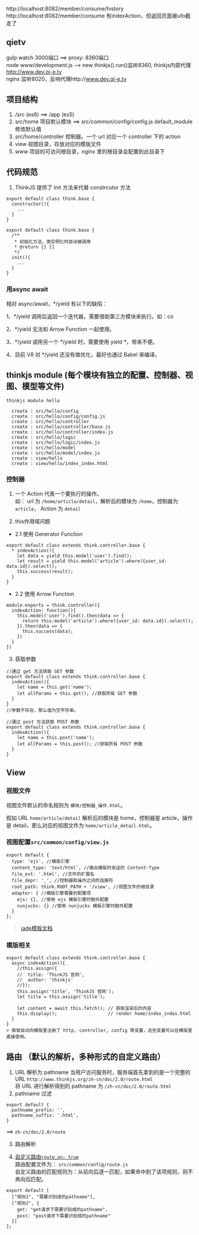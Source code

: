 http://localhost:8082/member/consume/history
http://localhost:8082/member/consume 有indexAction，但返回页面被ufo截走了



## qietv
gulp watch 3000端口  ==>  proxy: 8360端口  
node www/development.js --> new thinkjs().run()监听8360, thinkjs内部代理 http://www.dev.qi-e.tv  
nginx 监听8020，反响代理http://www.dev.qi-e.tv  

## 项目结构
1. /src (es6)    ==>    /app (es5)
2. src/home 项目默认模块   ==>    src/common/config/config.js default_module 修改默认值
3. src/home/controller 控制器。一个 url 对应一个 controller 下的 action
4. view 视图目录，存放对应的模版文件
5. www 项目的可访问根目录，nginx 里的根目录会配置到此目录下

## 代码规范
1. ThinkJS 提供了 init 方法来代替 constrcutor 方法
```es6
export default class think.base {
  constructor(){
    ...
  }
}

export default class think.base {
  /**
   * 初始化方法，类实例化时自动被调用
   * @return {} []
   */
  init(){
    ...
  }
}
```

### 用async await
相对 async/await，*/yield 有以下的缺陷：

1、*/yield 调用后返回一个迭代器，需要借助第三方模块来执行。如：co

2、*/yield 无法和 Arrow Function 一起使用。

3、*/yield 调用另一个 */yield 时，需要使用 yield *，带来不便。

4、目前 V8 对 */yield 还没有做优化，最好也通过 Babel 来编译。

## thinkjs module (每个模块有独立的配置、控制器、视图、模型等文件)
`thinkjs module hello`
```
  create : src/hello/config
  create : src/hello/config/config.js
  create : src/hello/controller
  create : src/hello/controller/base.js
  create : src/hello/controller/index.js
  create : src/hello/logic
  create : src/hello/logic/index.js
  create : src/hello/model
  create : src/hello/model/index.js
  create : view/hello
  create : view/hello/index_index.html
```
### 控制器
1. 一个 Action 代表一个要执行的操作。  
如： url 为 `/home/article/detail`，解析后的模块为 `/home`，控制器为 `article`， Action 为 `detail`

2. this作用域问题
- 2.1 使用 Generator Function
```es6
export default class extends think.controller.base {
  * indexAction(){
    let data = yield this.model('user').find();
    let result = yield this.model('article').where({user_id: data.id}).select();
    this.success(result);
  }
}
```
- 2.2 使用 Arrow Function
```es6
module.exports = think.controller({
  indexAction: function(){
    this.model('user').find().then(data => {
      return this.model('article').where({user_id: data.id}).select();
    }).then(data => {
      this.success(data);
    })
  }
})
```

3. 获取参数  
```es6
//通过 get 方法获取 GET 参数
export default class extends think.controller.base {
  indexAction(){
    let name = this.get('name');
    let allParams = this.get(); //获取所有 GET 参数
  }
}
//参数不存在，那么值为空字符串。

//通过 post 方法获取 POST 参数
export default class extends think.controller.base {
  indexAction(){
    let name = this.post('name');
    let allParams = this.post(); //获取所有 POST 参数
  }
}
```

## View
### 视图文件
视图文件默认的命名规则为 `模块/控制器_操作.html`。

假如 URL `home/article/detail` 解析后的模块是 home，控制器是 article，操作是 detail，那么对应的视图文件为 `home/article_detail.html`。

### 视图配置`src/common/config/view.js`
```es6
export default {
  type: 'ejs', //模版引擎
  content_type: 'text/html', //输出模版时发送的 Content-Type
  file_ext: '.html', //文件的扩展名
  file_depr: '_', //控制器和操作之间的连接符
  root_path: think.ROOT_PATH + '/view', //视图文件的根目录
  adapter: { //模版引擎需要的配置项
    ejs: {}, //使用 ejs 模板引擎时额外配置
    nunjucks: {} //使用 nunjucks 模板引擎时额外配置
  } 
};
```
> [jade模版文档](https://github.com/pugjs/pug)

### 模版相关
```es6
export default class extends think.controller.base {
  async indexAction(){
    //this.assign({
    //  title: 'ThinkJS 官网',
    //  author: 'thinkjs'
    //});
    this.assign('title', 'ThinkJS 官网');
    let title = this.assign('title');
    
    let content = await this.fetch(); // 获取渲染后的内容
    this.display();                   // render home/index_index.html
  }
}
> 框架自动向模版里注册了 http, controller, config 等变量，这些变量可以在模版里直接使用。
```

## 路由 （默认的解析，多种形式的自定义路由）
1. URL 解析为 pathname
当用户访问服务时，服务端首先拿到的是一个完整的 URL `http://www.thinkjs.org/zh-cn/doc/2.0/route.html`  
将 URL 进行解析得到的 pathname 为 `/zh-cn/doc/2.0/route.html`
2. pathname 过滤
```
export default {
  pathname_prefix: '', 
  pathname_suffix: '.html',
}
```
==> `zh-cn/doc/2.0/route`  

3. 路由解析  

4. [自定义路由`route_on: true`](https://thinkjs.org/zh-cn/doc/2.2/route.html)  
路由配置文件为： `src/common/config/route.js`  
自定义路由的匹配规则为：从前向后逐一匹配，如果命中到了该项规则，则不再向后匹配。  
```
export default [
  ["规则1", "需要识别成的pathname"],
  ["规则2", {
    get: "get请求下需要识别成的pathname",
    post: "post请求下需要识别成的pathname"
  }]
];
```
